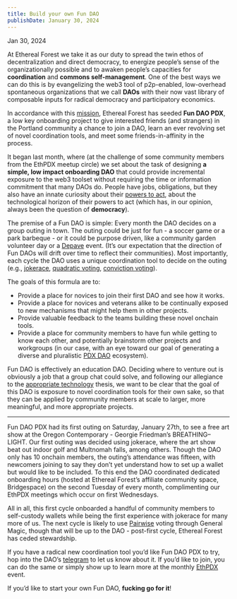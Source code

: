 ```yaml
---
title: Build your own Fun DAO
publishDate: January 30, 2024
---
```


Jan 30, 2024

At Ethereal Forest we take it as our duty to spread the twin ethos of decentralization and direct democracy, to energize people’s sense of the organizationally possible and to awaken people’s capacities for **coordination** and **commons self-management**. One of the best ways we can do this is by evangelizing the web3 tool of p2p-enabled, low-overhead spontaneous organizations that we call **DAOs** with their now vast library of composable inputs for radical democracy and participatory economics.

In accordance with this [mission](https://mirror.xyz/ethpdx.eth/rdY7f1P0a7-nUm_DrMTFCYMLLAgU2G89up8h8uuGLJI), Ethereal Forest has seeded **Fun DAO PDX**, a low key onboarding project to give interested friends (and strangers) in the Portland community a chance to join a DAO, learn an ever revolving set of novel coordination tools, and meet some friends-in-affinity in the process.

It began last month, where (at the challenge of some community members from the EthPDX meetup circle) we set about the task of designing **a simple, low impact onboarding DAO** that could provide incremental exposure to the web3 toolset without requiring the time or information commitment that many DAOs do. People have jobs, obligations, but they also have an innate curiosity about their [powers to act](https://medium.com/@matthewcandelsticks/notes-on-spinoza-practical-philosophy-b4d3709fc9a7), about the technological horizon of their powers to act (which has, in our opinion, always been the question of **democracy**).

The premise of a Fun DAO is simple: Every month the DAO decides on a group outing in town. The outing could be just for fun - a soccer game or a park barbeque - or it could be purpose driven, like a community garden volunteer day or a [Depave](https://depave.org/) event. (It’s our expectation that the direction of Fun DAOs will drift over time to reflect their communities). Most importantly, each cycle the DAO uses a unique coordination tool to decide on the outing (e.g., [jokerace](https://jokerace.xyz/), [quadratic voting](https://www.radicalxchange.org/concepts/plural-voting/), [conviction voting](https://medium.com/block-science/a-brief-history-of-conviction-voting-ad4ca4eb4aee)).

The goals of this formula are to:

- Provide a place for novices to join their first DAO and see how it works.
- Provide a place for novices and veterans alike to be continually exposed to new mechanisms that might help them in other projects.
- Provide valuable feedback to the teams building these novel onchain tools.
- Provide a place for community members to have fun while getting to know each other, and potentially brainstorm other projects and workgroups (in our case, with an eye toward our goal of generating a diverse and pluralistic [PDX DAO](https://pdxdao.xyz/) ecosystem).

Fun DAO is effectively an education DAO. Deciding where to venture out is obviously a job that a group chat could solve, and following our allegiance to the [appropriate technology](https://www.appropedia.org/Appropriate_technology) thesis, we want to be clear that the goal of this DAO is exposure to novel coordination tools for their own sake, so that they can be applied by community members at scale to larger, more meaningful, and more appropriate projects.

---

Fun DAO PDX had its first outing on Saturday, January 27th, to see a free art show at the Oregon Contemporary - Georgie Friedman’s BREATHING–LIGHT. Our first outing was decided using jokerace, where the art show beat out indoor golf and Multnomah falls, among others. Though the DAO only has 10 onchain members, the outing’s attendance was fifteen, with newcomers joining to say they don’t yet understand how to set up a wallet but would like to be included. To this end the DAO coordinated dedicated onboarding hours (hosted at Ethereal Forest’s affiliate community space, Bridgespace) on the second Tuesday of every month, complimenting our EthPDX meetings which occur on first Wednesdays.

All in all, this first cycle onboarded a handful of community members to self-custody wallets while being the first experience with jokerace for many more of us. The next cycle is likely to use [Pairwise](https://www.pairwise.vote) voting through General Magic, though that will be up to the DAO - post-first cycle, Ethereal Forest has ceded stewardship.

If you have a radical new coordination tool you’d like Fun DAO PDX to try, hop into the DAO’s [telegram](https://t.me/+JWW2M-eq9yxjNjAx) to let us know about it. If you’d like to join, you can do the same or simply show up to learn more at the monthly [EthPDX](https://twitter.com/ethpdx) event.

If you’d like to start your own Fun DAO, **fucking go for it**!

